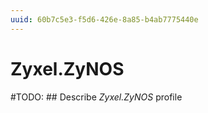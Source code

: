 ```yaml
---
uuid: 60b7c5e3-f5d6-426e-8a85-b4ab7775440e
---
```



# Zyxel.ZyNOS


#TODO: ## Describe *Zyxel.ZyNOS* profile


